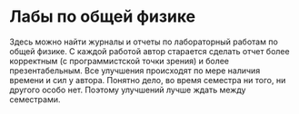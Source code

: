 # Лабы по общей физике
Здесь можно найти журналы и отчеты по лабораторный работам по общей физике. С каждой работой автор старается сделать отчет более корректным (с программистской точки зрения) и более презентабельным. Все улучшения происходят по мере наличия времени и сил у автора. Понятно дело, во время семестра ни того, ни другого особо нет. Поэтому улучшений лучше ждать между семестрами. 
